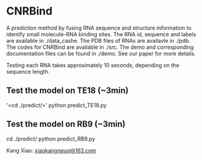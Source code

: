 # CNRBind
A prediction method by fusing RNA sequence and structure information to identify small molecule-RNA binding sites. 
The RNA id, sequence and labels are available in ./data_cashe. 
The PDB files of RNAs are availavle in ./pdb. 
The codes for CNRBind are available in ./src. 
The demo and corresponding documentation files can be found in ./demo. 
See our paper for more details.

Testing each RNA takes approximately 10 seconds, depending on the sequence length.

## Test the model on TE18 (~3min)
'<cd ./predict/>'
python predict_TE18.py  

## Test the model on RB9 (~3min)
cd ./predict/
python predict_RB9.py  


Kang Xiao: xiaokangneuq@163.com
